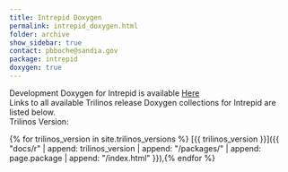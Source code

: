 ```yaml
---
title: Intrepid Doxygen
permalink: intrepid_doxygen.html
folder: archive
show_sidebar: true
contact: pbboche@sandia.gov
package: intrepid
doxygen: true
---
```


Development Doxygen for Intrepid is available [Here](docs/dev//intrepid/index.html)  
Links to all available Trilinos release Doxygen collections for Intrepid are listed below.  
Trilinos Version:

{% for trilinos_version in site.trilinos_versions %}
[{{ trilinos_version }}]({{ "docs/r" | append: trilinos_version | append: "/packages/" | append: page.package | append: "/index.html" }}),{% endfor %}
